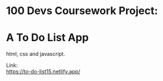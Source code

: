 # 100 Devs Coursework Project:

# A To Do List App

 html, css and javascript.

Link:<br>
https://to-do-list15.netlify.app/
